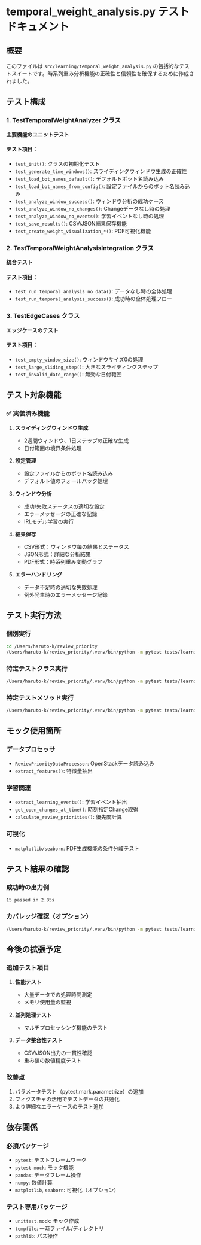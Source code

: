 # temporal_weight_analysis.py テストドキュメント

## 概要
このファイルは `src/learning/temporal_weight_analysis.py` の包括的なテストスイートです。時系列重み分析機能の正確性と信頼性を確保するために作成されました。

## テスト構成

### 1. TestTemporalWeightAnalyzer クラス
**主要機能のユニットテスト**

#### テスト項目：
- `test_init()`: クラスの初期化テスト
- `test_generate_time_windows()`: スライディングウィンドウ生成の正確性
- `test_load_bot_names_default()`: デフォルトボット名読み込み
- `test_load_bot_names_from_config()`: 設定ファイルからのボット名読み込み
- `test_analyze_window_success()`: ウィンドウ分析の成功ケース
- `test_analyze_window_no_changes()`: Changeデータなし時の処理
- `test_analyze_window_no_events()`: 学習イベントなし時の処理
- `test_save_results()`: CSV/JSON結果保存機能
- `test_create_weight_visualization_*()`: PDF可視化機能

### 2. TestTemporalWeightAnalysisIntegration クラス
**統合テスト**

#### テスト項目：
- `test_run_temporal_analysis_no_data()`: データなし時の全体処理
- `test_run_temporal_analysis_success()`: 成功時の全体処理フロー

### 3. TestEdgeCases クラス
**エッジケースのテスト**

#### テスト項目：
- `test_empty_window_size()`: ウィンドウサイズ0の処理
- `test_large_sliding_step()`: 大きなスライディングステップ
- `test_invalid_date_range()`: 無効な日付範囲

## テスト対象機能

### ✅ 実装済み機能
1. **スライディングウィンドウ生成**
   - 2週間ウィンドウ、1日ステップの正確な生成
   - 日付範囲の境界条件処理

2. **設定管理**
   - 設定ファイルからのボット名読み込み
   - デフォルト値のフォールバック処理

3. **ウィンドウ分析**
   - 成功/失敗ステータスの適切な設定
   - エラーメッセージの正確な記録
   - IRLモデル学習の実行

4. **結果保存**
   - CSV形式：ウィンドウ毎の結果とステータス
   - JSON形式：詳細な分析結果
   - PDF形式：時系列重み変動グラフ

5. **エラーハンドリング**
   - データ不足時の適切な失敗処理
   - 例外発生時のエラーメッセージ記録

## テスト実行方法

### 個別実行
```bash
cd /Users/haruto-k/review_priority
/Users/haruto-k/review_priority/.venv/bin/python -m pytest tests/learning/test_temporal_weight_analysis.py -v
```

### 特定テストクラス実行
```bash
/Users/haruto-k/review_priority/.venv/bin/python -m pytest tests/learning/test_temporal_weight_analysis.py::TestTemporalWeightAnalyzer -v
```

### 特定テストメソッド実行
```bash
/Users/haruto-k/review_priority/.venv/bin/python -m pytest tests/learning/test_temporal_weight_analysis.py::TestTemporalWeightAnalyzer::test_generate_time_windows -v
```

## モック使用箇所

### データプロセッサ
- `ReviewPriorityDataProcessor`: OpenStackデータ読み込み
- `extract_features()`: 特徴量抽出

### 学習関連
- `extract_learning_events()`: 学習イベント抽出
- `get_open_changes_at_time()`: 時刻指定Change取得
- `calculate_review_priorities()`: 優先度計算

### 可視化
- `matplotlib/seaborn`: PDF生成機能の条件分岐テスト

## テスト結果の確認

### 成功時の出力例
```
15 passed in 2.85s
```

### カバレッジ確認（オプション）
```bash
/Users/haruto-k/review_priority/.venv/bin/python -m pytest tests/learning/test_temporal_weight_analysis.py --cov=src.learning.temporal_weight_analysis --cov-report=html
```

## 今後の拡張予定

### 追加テスト項目
1. **性能テスト**
   - 大量データでの処理時間測定
   - メモリ使用量の監視

2. **並列処理テスト**
   - マルチプロセッシング機能のテスト

3. **データ整合性テスト**
   - CSV/JSON出力の一貫性確認
   - 重み値の数値精度テスト

### 改善点
1. パラメータテスト（pytest.mark.parametrize）の追加
2. フィクスチャの活用でテストデータの共通化
3. より詳細なエラーケースのテスト追加

## 依存関係

### 必須パッケージ
- `pytest`: テストフレームワーク
- `pytest-mock`: モック機能
- `pandas`: データフレーム操作
- `numpy`: 数値計算
- `matplotlib`, `seaborn`: 可視化（オプション）

### テスト専用パッケージ
- `unittest.mock`: モック作成
- `tempfile`: 一時ファイル/ディレクトリ
- `pathlib`: パス操作

